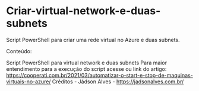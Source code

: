 # Criar-virtual-network-e-duas-subnets

Script PowerShell para criar uma rede virtual no Azure e duas subnets. 

Conteúdo:

Script PowerShell para virtual network e duas subnets
Para maior entendimento para a execução do script acesse ou link do artigo: https://cooperati.com.br/2021/03/automatizar-o-start-e-stop-de-maquinas-virtuais-no-azure/ 
Créditos - Jádson Alves - https://jadsonalves.com.br/

